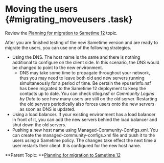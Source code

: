 # Moving the users {#migrating_moveusers .task}

Review the [Planning for migration to Sametime 12](c_migration_planning.md) topic.

After you are finished testing of the new Sametime version and are ready to migrate the users, you can use one of the following strategies.

-   Using the DNS. The host name is the same and there is nothing additional to configure on the client side. In this scenario, the DNS would be changed to point to the new environment.
    -   DNS may take some time to propagate throughout your network, thus you may need to leave both old and new servers running simultaneously for a period of time. Be certain the vpuserinfo.nsf has been migrated to the Sametime 12 deployment to keep the contacts up to date. You can check stlog.nsf or *Community Logins by Date* to see how many users are still on the old server. Restarting the old servers periodically also forces users onto the new servers as soon as DNS is updated.
-   Using a load balancer. If your existing environment has a load balancer in front of it, you can add the new servers behind the load balancer and shut down the old servers.
-   Pushing a new host name using Managed-Community-Configs.xml. You can create the managed-community-configs.xml file and push it to the users using a Sametime policy. The changes take effect the next time a user restarts their client. It is configured for the new host name.

**Parent Topic:  **[Planning for migration to Sametime 12](c_migration_planning.md)

